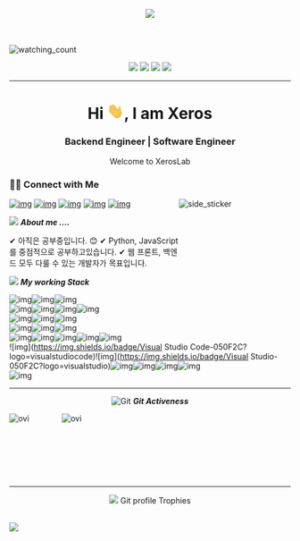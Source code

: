 <p align="center">
  <img src="https://s27389.pcdn.co/wp-content/uploads/2019/08/AdobeStock_244675452.jpeg" height="200"/>
</p>
<br>

<p align="left"> 
<img src="https://komarev.com/ghpvc/?username=XerosLab&color=brightgreen" alt="watching_count" />
 </p>
 <p align="center">
<img src="https://img.shields.io/badge/Age-22-blue" />
  <img src="https://img.shields.io/badge/Focus-Web Backend-brightgreen" />
  <img src="https://img.shields.io/badge/Lives-Seoul-success" />
  <img src="https://img.shields.io/badge/Languages-English, Korean-brightgreen" />
</p>
<hr>
<h1 align="center">Hi <img src="https://raw.githubusercontent.com/ABSphreak/ABSphreak/master/gifs/Hi.gif" width="30px">, I am Xeros </h1>
<h3 align="center">Backend Engineer | Software Engineer </h3>
<p align="center">
  Welcome to XerosLab
</p>
</p>



### 🤝🏻  Connect with Me

 [![img](https://img.shields.io/badge/%20-xeros.log@gmail.com%20-red?logo=gmail&logoColor=white)](mailto:xeros.log@gmail.com) [![img](https://img.shields.io/badge/%20-exe.ros%20-red?logo=instagram&logoColor=white)](https://www.instagram.com/exe.ros/) [![img](https://img.shields.io/badge/%20-WooYoungKim%20-blue?logo=facebook&logoColor=white)](https://www.facebook.com/kim.wooyoung.501) [![img](https://img.shields.io/badge/@XerosLab-blue?logo=twitter&logoColor=white)](https://twitter.com/@XerosLab) [![img](https://img.shields.io/badge/XerosLab-grey?logo=github&logoColor=white)](https://www.facebook.com/kim.wooyoung.501)
<img align="right" width=200px height=200px alt="side_sticker" src="https://media.giphy.com/media/TEnXkcsHrP4YedChhA/giphy.gif" />

<img src="https://media.giphy.com/media/iY8CRBdQXODJSCERIr/giphy.gif" width="30px">&nbsp;***About me ....***

✔ 아직은 공부중입니다. 😊
✔ Python, JavaScript를 중점적으로 공부하고있습니다.
✔ 웹 프론트, 백엔드 모두 다룰 수 있는 개발자가 목표입니다.

<img src="https://media.giphy.com/media/iY8CRBdQXODJSCERIr/giphy.gif" width="30px">&nbsp;***My working Stack***

![img](https://img.shields.io/badge/Python-050F2C?logo=python)![img](https://img.shields.io/badge/Django-050F2C?logo=django)![img](https://img.shields.io/badge/Flask-050F2C?logo=flask)<br>
![img](https://img.shields.io/badge/JavaScript-050F2C?logo=javascript)![img](https://img.shields.io/badge/TypeScript-050F2C?logo=typescript)![img](https://img.shields.io/badge/Node.js-050F2C?logo=node.js)![img](https://img.shields.io/badge/React-050F2C?logo=react)<br>
![img](https://img.shields.io/badge/HTML-050F2C?logo=html5)![img](https://img.shields.io/badge/CSS-050F2C?logo=css3)![img](https://img.shields.io/badge/Markdown-050F2C?logo=markdown)<br>
![img](https://img.shields.io/badge/Linux-050F2C?logo=linux)![img](https://img.shields.io/badge/Apache-050F2C?logo=apache)![img](https://img.shields.io/badge/NginX-050F2C?logo=nginx)<br>
![img](https://img.shields.io/badge/Git-050F2C?logo=git)![img](https://img.shields.io/badge/Github-050F2C?logo=github)![img](https://img.shields.io/badge/Gitlab-050F2C?logo=gitlab)![img](https://img.shields.io/badge/AWS-050F2C?logo=amazonaws)![img](https://img.shields.io/badge/Vercel-050F2C?logo=vercel)<br>
![img](https://img.shields.io/badge/Visual Studio Code-050F2C?logo=visualstudiocode)![img](https://img.shields.io/badge/Visual Studio-050F2C?logo=visualstudio)![img](https://img.shields.io/badge/Atom-050F2C?logo=atom)![img](https://img.shields.io/badge/IntelliJ-050F2C?logo=intelliJIDEA)![img](https://img.shields.io/badge/Vim-050F2C?logo=vim)![img](https://img.shields.io/badge/Docker-050F2C?logo=docker)<br>
![img](https://img.shields.io/badge/MySQL-050F2C?logo=mysql)<br>


  <hr>
  <p align="center">
 <img src="https://media.giphy.com/media/W5eoZHPpUx9sapR0eu/giphy.gif" width="30px" alt="Git"/>&nbsp;<i><b>Git Activeness</b></i></p>
<p><img align="left" src="https://github-readme-stats.vercel.app/api/top-langs?username=XerosLab&show_icons=true&locale=en&layout=compact&theme=tokyonight" alt="ovi" /></p>
<p>&nbsp;<img align="right" src="https://github-readme-stats.vercel.app/api?username=XerosLab&show_icons=true&locale=en&theme=tokyonight" alt="ovi" width="410" /></p>
<br><br><br><br><br>

<hr>
<p align="center"><img src="https://media.giphy.com/media/QaMcXSekUWx7aogAUr/giphy.gif" width="30" />&nbsp;Git profile Trophies</p><br>
<img src="https://github-profile-trophy.vercel.app/?username=XerosLab&theme=juicyfresh&no-bg=true" />







